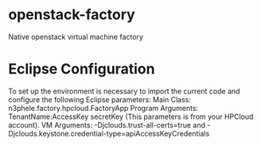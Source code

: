 openstack-factory
=================

Native openstack virtual machine factory

Eclipse Configuration
=====================

To set up the environment is necessary to import the current code and configure the following Eclipse parameters:
Main Class: n3phele.factory.hpcloud.FactoryApp
Program Arguments: TenantName:AccessKey secretKey (This parameters is from your HPCloud account).
VM Arguments: -Djclouds.trust-all-certs=true and -Djclouds.keystone.credential-type=apiAccessKeyCredentials
